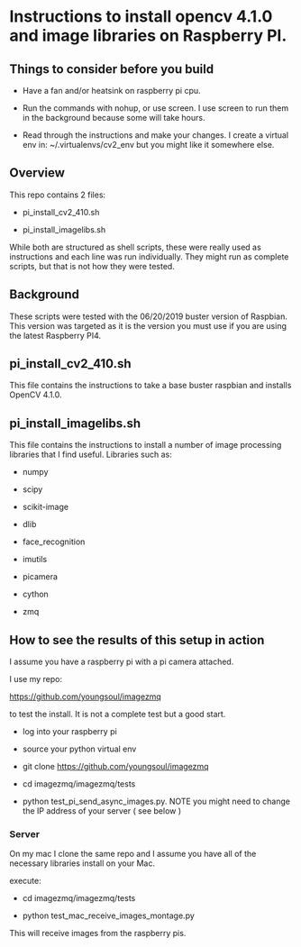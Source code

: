 # Instructions to install opencv 4.1.0 and image libraries on Raspberry PI.  

## Things to consider before you build

- Have a fan and/or heatsink on raspberry pi cpu.

- Run the commands with nohup, or use screen.  I use screen to run them in the background because some will take hours.

- Read through the instructions and make your changes.  I create a virtual env in:  ~/.virtualenvs/cv2_env but you might like it somewhere else.


## Overview

This repo contains 2 files:

- pi_install_cv2_410.sh

- pi_install_imagelibs.sh

While both are structured as shell scripts, these were really used as instructions and each line was run individually.  They might run as complete scripts, but that is not how they were tested.

## Background

These scripts were tested with the 06/20/2019 buster version of Raspbian.  This version was targeted as it is the version you must use if you are using the latest Raspberry PI4.

## pi_install_cv2_410.sh

This file contains the instructions to take a base buster raspbian and installs OpenCV 4.1.0.


## pi_install_imagelibs.sh

This file contains the instructions to install a number of image processing libraries that I find useful.  Libraries such as:

- numpy

- scipy

- scikit-image

- dlib

- face_recognition

- imutils

- picamera

- cython

- zmq

## How to see the results of this setup in action

I assume you have a raspberry pi with a pi camera attached.

I use my repo:

https://github.com/youngsoul/imagezmq

to test the install.  It is not a complete test but a good start.

- log into your raspberry pi

- source your python virtual env

- git clone https://github.com/youngsoul/imagezmq

- cd imagezmq/imagezmq/tests

- python test_pi_send_async_images.py.  NOTE you might need to change the IP address of your server ( see below )

### Server
On my mac I clone the same repo and I assume you have all of the necessary libraries install on your Mac.

execute:

- cd imagezmq/imagezmq/tests

- python test_mac_receive_images_montage.py

This will receive images from the raspberry pis.






